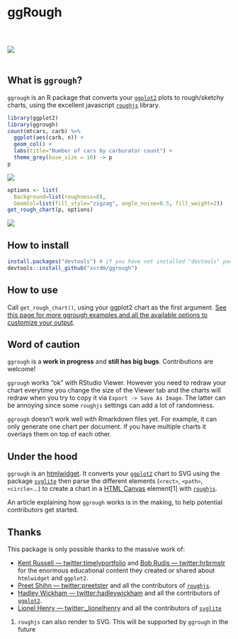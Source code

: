 ggRough
================

<!-- README.md is generated from README.Rmd. Please edit that file -->

<img style="margin:40px 0 20px 0;" src="https://raw.githubusercontent.com/xvrdm/ggrough/master/docs/reference/figures/title.png" />

## What is `ggrough`?

`ggrough` is an R package that converts your
[`ggplot2`](http://ggplot2.tidyverse.org) plots to rough/sketchy charts,
using the excellent javascript [`roughjs`](http://roughjs.com) library.

``` r
library(ggplot2)
library(ggrough)
count(mtcars, carb) %>%
  ggplot(aes(carb, n)) +
  geom_col() + 
  labs(title="Number of cars by carburator count") + 
  theme_grey(base_size = 16) -> p 
p
```

![](README_files/figure-gfm/cars-1.png)<!-- -->

``` r
options <- list(
  Background=list(roughness=8),
  GeomCol=list(fill_style="zigzag", angle_noise=0.5, fill_weight=2))
get_rough_chart(p, options)
```

![](https://raw.githubusercontent.com/xvrdm/ggrough/master/man/figures/homepage_eg.png)

## How to install

``` r
install.packages("devtools") # if you have not installed "devtools" package
devtools::install_github("xvrdm/ggrough")
```

## How to use

Call `get_rough_chart()`, using your ggplot2 chart as the first
argument. [See this page for more ggrough examples and all the available
options to customize your
output](https://xvrdm.github.io/ggrough/articles/Customize%20chart.html).

## Word of caution

`ggrough` is a **work in progress** and **still has big bugs**.
Contributions are welcome\!

`ggrough` works “ok” with RStudio Viewer. However you need to redraw
your chart everytime you change the size of the Viewer tab and the
charts will redraw when you try to copy it via `Export -> Save As
Image`. The latter can be annoying since some `roughjs` settings can add
a lot of randomness.

`ggrough` doesn’t work well with Rmarkdown files yet. For example, it
can only generate one chart per document. If you have multiple charts it
overlays them on top of each other.

## Under the hood

`ggrough` is an [htmlwidget](http://htmlwidgets.org). It converts your
[`ggplot2`](http://ggplot2.tidyverse.org) chart to SVG using the package
[`svglite`](http://r-lib.github.io/svglite/) then parse the different
elements (`<rect>`, `<path>`, `<circle>`…) to create a chart in a [HTML
Canvas](https://developer.mozilla.org/en-US/docs/Web/API/Canvas_API/Tutorial)
element\[1\] with [`roughjs`](http://roughjs.com).

An article explaining how `ggrough` works is in the making, to help
potential contributors get started.

## Thanks

This package is only possible thanks to the massive work of:

  - [Kent Russell —
    twitter:timelyportfolio](https://twitter.com/timelyportfolio) and
    [Bob Rudis — twitter:hrbrmstr](https://twitter.com/hrbrmstr) for the
    enormous educational content they created or shared about
    `htmlwidget` and `ggplot2`.
  - [Preet Shihn — twitter:preetster](https://twitter.com/preetster) and
    all the contributors of [`roughjs`](http://roughjs.com).
  - [Hadley Wickham —
    twitter:hadleywickham](https://twitter.com/hadleywickham) and all
    the contributors of [`ggplot2`](http://ggplot2.tidyverse.org).
  - [Lionel Henry —
    twitter:\_lionelhenry](https://twitter.com/_lionelhenry) and all the
    contributors of [`svglite`](http://r-lib.github.io/svglite/)

<!-- end list -->

1.  `roughjs` can also render to SVG. This will be supported by
    `ggrough` in the future
